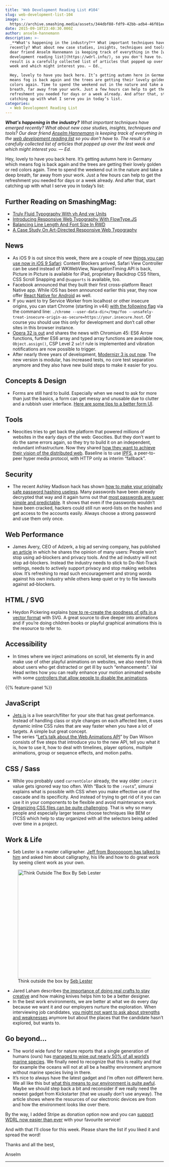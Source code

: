 ```yaml
---
title: 'Web Development Reading List #104'
slug: web-development-list-104
image: >-
  https://archive.smashing.media/assets/344dbf88-fdf9-42bb-adb4-46f01eedd629/81e26f46-d400-4dc2-8f75-3429ccca49fe/think-outside-the-box.png
date: 2015-09-18T23:40:30.000Z
author: anselm-hannemann
description: >-
  _**What's happening in the industry?** What important techniques have emerged
  recently? What about new case studies, insights, techniques and tools? Our
  dear friend Anselm Hannemann is keeping track of everything in the [web
  development reading list](https://wdrl.info/), so you don't have to. The
  result is a carefully collected list of articles that popped up over the last
  week and which might interest you. — Ed._

  Hey, lovely to have you back here. It’s getting autumn here in Germany which
  means fog is back again and the trees are getting their lovely golden or red
  colors again. Time to spend the weekend out in the nature and take a deep
  breath, far away from your work. Just a few hours can help to get the
  refreshment you needed for days or a week already. And after that, start
  catching up with what I serve you in today’s list.
categories:
  - Web Development Reading List
---
```

<em><strong>What's happening in the industry?</strong> What important techniques have emerged recently? What about new case studies, insights, techniques and tools? Our dear friend <a href="https://www.smashingmagazine.com/author/anselm-hannemann/?rel=author">Anselm Hannemann</a> is keeping track of everything in the <a href="https://wdrl.info/">web development reading list</a> so you don't have to. The result is a carefully collected list of articles that popped up over the last week and which might interest you. — Ed.</em>

Hey, lovely to have you back here. It’s getting autumn here in Germany which means fog is back again and the trees are getting their lovely golden or red colors again. Time to spend the weekend out in the nature and take a deep breath, far away from your work. Just a few hours can help to get the refreshment you needed for days or a week already. And after that, start catching up with what I serve you in today’s list:

## <span class="rh">Further Reading</span> on SmashingMag:

*   [Truly Fluid Typography With vh And vw Units](https://www.smashingmagazine.com/2016/05/fluid-typography/)
*   [Introducing Responsive Web Typography With FlowType.JS](https://www.smashingmagazine.com/2013/09/introducing-flowtype-js/)
*   [Balancing Line Length And Font Size In RWD](https://www.smashingmagazine.com/2014/09/balancing-line-length-font-size-responsive-web-design/)
*   [A Case Study On Art-Directed Responsive Web Typography](https://www.smashingmagazine.com/2015/05/benton-modern-typography-case-study/)

## News

*   As iOS 9 is out since this week, there are a couple of new [things you can use now in iOS 9 Safari](https://www.mobilexweb.com/blog/ios9-safari-for-web-developers): Content Blockers arrived, Safari View Controller can be used instead of WKWebView, NavigationTiming API is back, Picture in Picture is available for iPad, proprietary Backdrop CSS filters, CSS Scroll Snapping and `@supports` is available, too.
*   Facebook announced that they built their first cross-platform React Native app. While iOS has been announced earlier this year, they now offer [React Native for Android](https://code.facebook.com/posts/1189117404435352/) as well.
*   If you want to try Service Worker from localhost or other insecure origins, you can start Chrome (starting in v44) [with the following flag](https://groups.google.com/a/chromium.org/d/msg/service-worker-discuss/C9LHhAcz7mw/fp4_lB8iRCYJ) via the command line: `./chrome --user-data-dir=/tmp/foo --unsafely-treat-insecure-origin-as-secure=https://your.insecure.host`. Of course you should use this only for development and don’t call other sites in this browser instance.
*   [Opera 32 is out](https://dev.opera.com/blog/opera-32/) and shares the news with Chromium 45: ES6 Arrow functions, further ES6 array and typed array functions are available now, `Object.assign()`, CSP Level 2 `self` rule is implemented and vibration notifications are now possible to trigger.
*   After nearly three years of development, [Modernizr 3 is out now](https://modernizr.com/news/modernizr-3-new-release-site). The new version is modular, has increased tests, no core test separation anymore and they also have new build steps to make it easier for you.</p>

## Concepts & Design

*   Forms are still hard to build. Especially when we need to ask for more than just the basics, a form can get messy and unusable due to clutter and a rubbish user interface. [Here are some tips to a better form UI](https://medium.com/@kubachrzecijanek/how-to-build-an-awesome-form-1e9b2c1bd00d).</p>

## Tools

*   Neocities tries to get back the platform that powered millions of websites in the early days of the web: Geocities. But they don’t want to do the same errors again, so they try to build it on an independent, redundant infrastructure. Now they shared [how they want to achieve their vision of the distributed web](https://blog.neocities.org/its-time-for-the-permanent-web.html). Baseline is to use [IPFS](https://ipfs.io/), a peer-to-peer hyper media protocol, with HTTP only as interim “fallback”.</p>

## Security

*   The recent Ashley Madison hack has shown [how to make your originally safe password hashing useless](https://cynosureprime.blogspot.de/2015/09/how-we-cracked-millions-of-ashley.html). Many passwords have been already decrypted that way and it again turns out that [most passwords are super simple and predictable](https://arstechnica.com/security/2015/09/new-stats-show-ashley-madison-passwords-are-just-as-weak-as-all-the-rest/). It shows that even if the passwords wouldn’t have been cracked, hackers could still run word-lists on the hashes and get access to the accounts easily. Always choose a strong password and use them only once.</p>

## Web Performance

*   James Avery, CEO of Adzerk, a big ad serving company, has published [an article](https://adexchanger.com/data-driven-thinking/ad-blocking-will-keep-growing-until-we-make-ads-better-2/) in which he shares the opinion of many users: People won’t stop using ad-blockers and privacy tools. And the ad industry will not stop ad-blockers. Instead the industry needs to stick to Do-Not-Track settings, needs to actively support privacy and stop making websites slow. It’s refreshing to read such encouragement and strong words against his own industry while others keep quiet or try to file lawsuits against ad-blockers.</p>

## HTML / SVG

*   Heydon Pickering explains [how to re-create the goodness of gifs in a vector format](https://www.smashingmagazine.com/2015/09/creating-cel-animations-with-svg/) with SVG. A great source to dive deeper into animations and if you’re doing children books or playful graphical animations this is the resource to refer to.</p>

## Accessibility

*   In times where we inject animations on scroll, let elements fly in and make use of other playful animations on websites, we also need to think about users who get distracted or get ill by such “enhancements”. Val Head writes how you can really enhance your motion animated website with some [controllers that allow people to disable the animations](https://alistapart.com/article/designing-safer-web-animation-for-motion-sensitivity).

{{% feature-panel %}}

## JavaScript

*   [Jets.js](https://nexts.github.io/Jets.js/) is a live search/filter for your site that has great performance. Instead of handling class or style changes on each affected item, it uses dynamic inline CSS rules that are way faster when you have a lot of targets. A simple but great concept.
*   The series “[Let’s talk about the Web Animations API](https://danielcwilson.com/blog/2015/07/animations-intro/)” by Dan Wilson consists of five steps that introduce you to the new API, tell you what it is, how to use it, how to deal with timelines, player options, multiple animations, group or sequence effects, and motion paths.</p>

## CSS / Sass

*   While you probably used `currentColor` already, the way older `inherit` value gets ignored way too often. With “Back to the `:root`s”, simurai explains what is possible with CSS when you make effective use of the cascade and its specificity. And instead of trying to get rid of it you can use it in your components to be flexible and avoid maintenance work.
*   [Organizing CSS files can be quite challenging](https://thomasbyttebier.be/blog/less-css-mess). That is why so many people and especially larger teams choose techniques like BEM or ITCSS which help to stay organized with all the selectors being added over time in a project.</p>

## Work & Life

*   Seb Lester is a master calligrapher. [Jeff from Booooooom has talked to him](https://www.booooooom.com/2015/09/11/an-interview-with-master-calligrapher-seb-lester/) and asked him about calligraphy, his life and how to do great work by seeing client work as your own.

<figure class="fwi"><img loading="lazy" decoding="async" src="https://archive.smashing.media/assets/344dbf88-fdf9-42bb-adb4-46f01eedd629/81e26f46-d400-4dc2-8f75-3429ccca49fe/think-outside-the-box.png" alt="Think Outside The Box By Seb Lester" width="500" height="345" /><br>
<figcaption>Think outside the box by <a href="https://instagram.com/p/4RpJngzJ42/?taken-by=seblester">Seb Lester</a></figcaption></figure>

*   Jared Laham describes [the importance of doing real crafts to stay creative](https://dribbble.com/stories/2015/08/12/moonlighting) and how making knives helps him to be a better designer.
*   In the best work environments, we are better at what we do every day because we want it and our employers nurture the exploration. When interviewing job candidates, [you might not want to ask about strengths and weaknesses](https://the-pastry-box-project.net/dylan-wilbanks/2015-september-17) anymore but about the places that the candidate hasn’t explored, but wants to.</p>

## Go beyond…

*   The world wide fund for nature reports that a single generation of humans (ours) has [managed to wipe out nearly 50% of all world’s marine species](https://www.theage.com.au/environment/world-wide-fund-for-nature-says-nearly-half-the-worlds-marine-species-wiped-out-in-single-generation-20150915-gjn8o5.html). We finally need to recognize that this is reality and that for example the oceans will not at all be a healthy environment anymore without marine species living in there.
*   It’s nice to always have the latest gadget and I’m often not different here. We all like this but [what this means to our environment is quite awful](https://www.bbc.com/future/story/20150402-the-worst-place-on-earth?ocid=twfut). Maybe we should step back a bit and reconsider if we really need the newest gadget from Kickstarter (that we usually don’t use anyway). The article shows where the resources of our electronic devices are from and how the environment looks like over there.

By the way, I added Stripe as donation option now and you can <a href="https://wdrl.info/donate">support WDRL now easier than ever</a> with your favourite service!

And with that I’ll close for this week. Please share the list if you liked it and spread the word!

Thanks and all the best,

Anselm

<hr />

